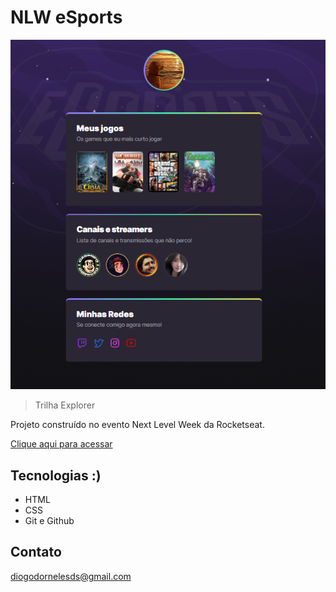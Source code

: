 # NLW eSports

![preview](./assets/preview.png)

> Trilha Explorer

Projeto construído no evento Next Level Week da Rocketseat.

[Clique aqui para acessar](https://diogodorneles.github.io/nlw-esports-explorer)

## Tecnologias :)
- HTML
- CSS
- Git e Github


## Contato

diogodornelesds@gmail.com
